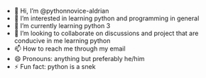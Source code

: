 - 👋 Hi, I’m @pythonnovice-aldrian
- 👀 I’m interested in learning python and programming in general
- 🌱 I’m currently learning python 3
- 💞️ I’m looking to collaborate on discussions and project that are conducive in me learning python
- 📫 How to reach me through my email
- 😄 Pronouns: anything but preferably he/him
- ⚡ Fun fact: python is a snek

<!---
pythonnovice-aldrian/pythonnovice-aldrian is a ✨ special ✨ repository because its `README.md` (this file) appears on your GitHub profile.
You can click the Preview link to take a look at your changes.
--->
